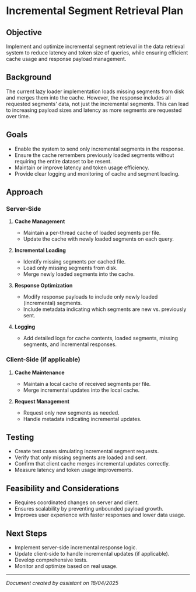 # Incremental Segment Retrieval Plan

## Objective

Implement and optimize incremental segment retrieval in the data retrieval system to reduce latency and token size of queries, while ensuring efficient cache usage and response payload management.

## Background

The current lazy loader implementation loads missing segments from disk and merges them into the cache. However, the response includes all requested segments' data, not just the incremental segments. This can lead to increasing payload sizes and latency as more segments are requested over time.

## Goals

- Enable the system to send only incremental segments in the response.
- Ensure the cache remembers previously loaded segments without requiring the entire dataset to be resent.
- Maintain or improve latency and token usage efficiency.
- Provide clear logging and monitoring of cache and segment loading.

## Approach

### Server-Side

1. **Cache Management**

   - Maintain a per-thread cache of loaded segments per file.
   - Update the cache with newly loaded segments on each query.

2. **Incremental Loading**

   - Identify missing segments per cached file.
   - Load only missing segments from disk.
   - Merge newly loaded segments into the cache.

3. **Response Optimization**

   - Modify response payloads to include only newly loaded (incremental) segments.
   - Include metadata indicating which segments are new vs. previously sent.

4. **Logging**
   - Add detailed logs for cache contents, loaded segments, missing segments, and incremental responses.

### Client-Side (if applicable)

1. **Cache Maintenance**

   - Maintain a local cache of received segments per file.
   - Merge incremental updates into the local cache.

2. **Request Management**
   - Request only new segments as needed.
   - Handle metadata indicating incremental updates.

## Testing

- Create test cases simulating incremental segment requests.
- Verify that only missing segments are loaded and sent.
- Confirm that client cache merges incremental updates correctly.
- Measure latency and token usage improvements.

## Feasibility and Considerations

- Requires coordinated changes on server and client.
- Ensures scalability by preventing unbounded payload growth.
- Improves user experience with faster responses and lower data usage.

## Next Steps

- Implement server-side incremental response logic.
- Update client-side to handle incremental updates (if applicable).
- Develop comprehensive tests.
- Monitor and optimize based on real usage.

---

_Document created by assistant on 18/04/2025_

